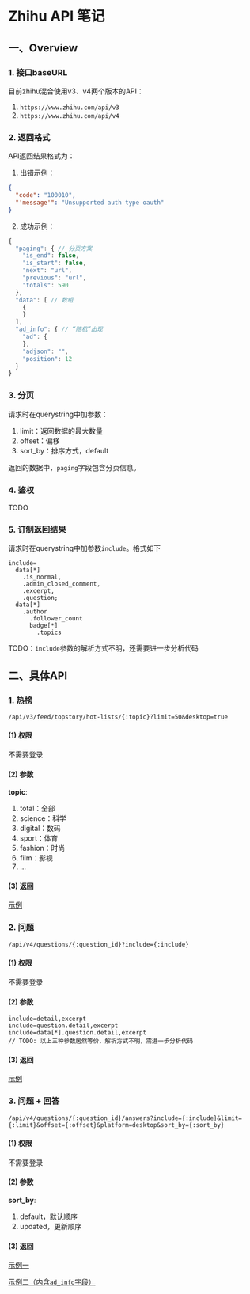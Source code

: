 # Zhihu API 笔记

## 一、Overview

### 1. 接口baseURL

目前zhihu混合使用v3、v4两个版本的API：

1. `https://www.zhihu.com/api/v3`
2. `https://www.zhihu.com/api/v4`

### 2. 返回格式

API返回结果格式为：

1. 出错示例：

```json
{
  "code": "100010",
  "'message'": "Unsupported auth type oauth"
}
```

2. 成功示例：

```javascript
{
  "paging": { // 分页方案
    "is_end": false,
    "is_start": false,
    "next": "url",
    "previous": "url",
    "totals": 590
  },
  "data": [ // 数组
    {
    }
  ],
  "ad_info": { // “随机”出现
    "ad": {
    },
    "adjson": "",
    "position": 12
  }
}
```

### 3. 分页

请求时在querystring中加参数：

1. limit：返回数据的最大数量
2. offset：偏移
3. sort_by：排序方式，default

返回的数据中，`paging`字段包含分页信息。

### 4. 鉴权

TODO

### 5. 订制返回结果

请求时在querystring中加参数`include`。格式如下

```
include=
  data[*]
    .is_normal,
    .admin_closed_comment,
    .excerpt,
    .question;
  data[*]
    .author
      .follower_count
      badge[*]
        .topics
```

TODO：`include`参数的解析方式不明，还需要进一步分析代码

## 二、具体API

### 1. 热榜

`/api/v3/feed/topstory/hot-lists/{:topic}?limit=50&desktop=true`

#### (1) 权限

不需要登录

#### (2) 参数

**topic**:

1. total：全部
2. science：科学
3. digital：数码
4. sport：体育
5. fashion：时尚
6. film：影视
7. ...

#### (3) 返回

[示例](/data/hot-lists-total.json)

### 2. 问题

`/api/v4/questions/{:question_id}?include={:include}`

#### (1) 权限

不需要登录

#### (2) 参数

```
include=detail,excerpt
include=question.detail,excerpt
include=data[*].question.detail,excerpt
// TODO: 以上三种参数居然等价，解析方式不明，需进一步分析代码
```

#### (3) 返回

[示例](/data/questions.json)

### 3. 问题 + 回答

`/api/v4/questions/{:question_id}/answers?include={:include}&limit={:limit}&offset={:offset}&platform=desktop&sort_by={:sort_by}`

#### (1) 权限

不需要登录

#### (2) 参数

**sort_by**:

1. default，默认顺序
2. updated，更新顺序

#### (3) 返回

[示例一](/data/questions-answers1.json)

[示例二（内含`ad_info`字段）](/data/questions-answers2.json)

